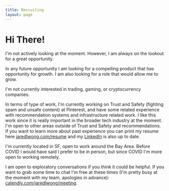```yaml
---
title: Recruiting
layout: page
---
```

# Hi There!

I'm not actively looking at the moment. However, I am always on the lookout for
a great opportunity.

In any future opportunity I am looking for a compelling product that has
opportunity for growth. I am also looking for a role that would allow me to
grow.

I'm not currently interested in trading, gaming, or cryptocurrency companies.

In terms of type of work, I'm currently working on Trust and Safety (fighting
spam and unsafe content) at Pinterest, and have some related experience with
recommendation systems and infrastructure related work. I like this work since
it is really important in the broader tech industry at the moment. I'm open to
other areas outside of Trust and Safety and recommendations. If you want to
learn more about past experience you can print my resume here
[jaredlwong.com/resume](https://jaredlwong.com/resume/) and my
[LinkedIn](https://www.linkedin.com/in/jaredlwong/) is also up to date.

I'm currently located in SF, open to work around the Bay Area. Before COVID I
would have said I prefer to be in person, but since COVID I'm more open to
working remotely.

I am open to exploratory conversations if you think it could be helpful.
If you want to grab some time to chat I'm free at these times (I'm pretty busy
at the moment with my team, apologies in advance):
[calendly.com/jaredlwong/meeting](https://calendly.com/jaredlwong/meeting).
